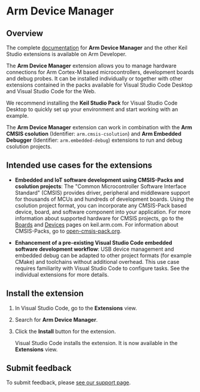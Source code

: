 # Arm Device Manager

## Overview

The complete [documentation](https://developer.arm.com/documentation/108029/latest/Extension-pack-and-extensions) for **Arm Device Manager** and the other Keil Studio extensions is available on Arm Developer.

The **Arm Device Manager** extension allows you to manage hardware connections for Arm Cortex-M based microcontrollers, development boards and debug probes. It can be installed individually or together with other extensions contained in the packs available for Visual Studio Code Desktop and Visual Studio Code for the Web. 

We recommend installing the **Keil Studio Pack** for Visual Studio Code Desktop to quickly set up your environment and start working with an example.

The **Arm Device Manager** extension can work in combination with the **Arm CMSIS csolution** (Identifier: `arm.cmsis-csolution`) and **Arm Embedded Debugger** (Identifier: `arm.embedded-debug`) extensions to run and debug csolution projects.

## Intended use cases for the extensions

- **Embedded and IoT software development using CMSIS-Packs and csolution projects**: The "Common Microcontroller Software Interface Standard" (CMSIS) provides driver, peripheral and middleware support for thousands of MCUs and hundreds of development boards. Using the csolution project format, you can incorporate any CMSIS-Pack based device, board, and software component into your application. For more information about supported hardware for CMSIS projects, go to the [Boards](https://www.keil.arm.com/boards/) and [Devices](https://www.keil.arm.com/devices/) pages on keil.arm.com. For information about CMSIS-Packs, go to [open-cmsis-pack.org](https://www.open-cmsis-pack.org/index.html).

- **Enhancement of a pre-existing Visual Studio Code embedded software development workflow**: USB device management and embedded debug can be adapted to other project formats (for example CMake) and toolchains without additional overhead. This use case requires familiarity with Visual Studio Code to configure tasks. See the individual extensions for more details.

## Install the extension

1. In Visual Studio Code, go to the **Extensions** view.

1. Search for **Arm Device Manager**.

1. Click the **Install** button for the extension.

    Visual Studio Code installs the extension. It is now available in the **Extensions** view.

## Submit feedback

To submit feedback, please [see our support page](https://www.keil.arm.com/support/#:~:text=Connecting%20Hardware).